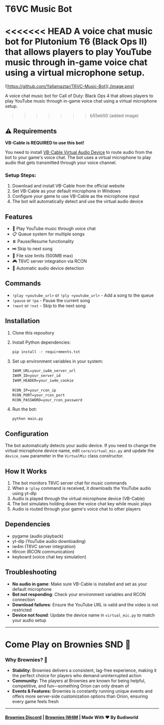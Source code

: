 # T6VC Music Bot

<<<<<<< HEAD
A voice chat music bot for Plutonium T6 (Black Ops II) that allows players to play YouTube music through in-game voice chat using a virtual microphone setup.
=======
![https://github.com/Yallamaztar/T6VC-Music-Bot](./image.png)

A voice chat music bot for Call of Duty: Black Ops 4 that allows players to play YouTube music through in-game voice chat using a virtual microphone setup.
>>>>>>> b55eb50 (added image)

## ⚠️ Requirements

**VB-Cable is REQUIRED to use this bot!**

You need to install [VB-Cable Virtual Audio Device](https://vb-audio.com/Cable/) to route audio from the bot to your game's voice chat. The bot uses a virtual microphone to play audio that gets transmitted through your voice channel.

### Setup Steps:
1. Download and install VB-Cable from the official website
2. Set VB-Cable as your default microphone in Windows
3. Configure your game to use VB-Cable as the microphone input
4. The bot will automatically detect and use the virtual audio device

## Features

- 🎵 Play YouTube music through voice chat
- 📋 Queue system for multiple songs
- ⏸️ Pause/Resume functionality
- ⏭️ Skip to next song
- 📏 File size limits (500MB max)
- 🎮 T6VC server integration via RCON
- 🔧 Automatic audio device detection

## Commands

- `!play <youtube_url>` or `!ply <youtube_url>` - Add a song to the queue
- `!pause` or `!pa` - Pause the current song
- `!next` or `!nxt` - Skip to the next song

## Installation

1. Clone this repository
2. Install Python dependencies:
   ```bash
   pip install -r requirements.txt
   ```

3. Set up environment variables in your system:
   ```
   IW4M_URL=your_iw4m_server_url
   IW4M_ID=your_server_id
   IW4M_HEADER=your_iw4m_cookie
   
   RCON_IP=your_rcon_ip
   RCON_PORT=your_rcon_port
   RCON_PASSWORD=your_rcon_password
   ```

4. Run the bot:
   ```bash
   python main.py
   ```

## Configuration

The bot automatically detects your audio device. If you need to change the virtual microphone device name, edit `core/virtual_mic.py` and update the `device_name` parameter in the `VirtualMic` class constructor.

## How It Works

1. The bot monitors T6VC server chat for music commands
2. When a `!play` command is received, it downloads the YouTube audio using yt-dlp
3. Audio is played through the virtual microphone device (VB-Cable)
4. The bot simulates holding down the voice chat key while music plays
5. Audio is routed through your game's voice chat to other players

## Dependencies

- pygame (audio playback)
- yt-dlp (YouTube audio downloading)
- iw4m (T6VC server integration)
- t6rcon (RCON communication)
- keyboard (voice chat key simulation)

## Troubleshooting

- **No audio in game**: Make sure VB-Cable is installed and set as your default microphone
- **Bot not responding**: Check your environment variables and RCON connection
- **Download failures**: Ensure the YouTube URL is valid and the video is not restricted
- **Device not found**: Update the device name in `virtual_mic.py` to match your audio setup

----

# Come Play on Brownies SND 🍰
### Why Brownies? 🤔
- **Stability:** Brownies delivers a consistent, lag-free experience, making it the perfect choice for players who demand uninterrupted action
- **Community:** The players at Brownies are known for being helpful, competitive, and fun—something Orion can only dream of
- **Events & Features:** Brownies is constantly running unique events and offers more server-side customization options than Orion, ensuring every game feels fresh

---

#### [Brownies Discord](https://discord.gg/DtktFBNf5T) | [Brownies IW4M](http://193.23.160.188:1624/) | Made With ❤️ By Budiworld
